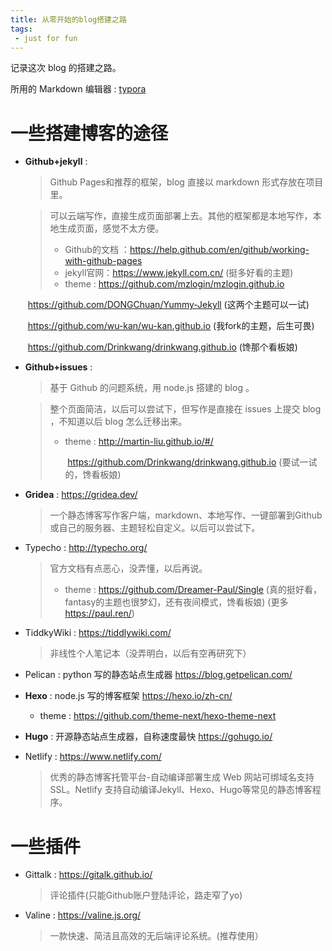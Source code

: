 ```yaml
---
title: 从零开始的blog搭建之路
tags:
 - just for fun
---
```


记录这次 blog 的搭建之路。

所用的 Markdown 编辑器 : [typora](https://www.typora.io/)

# 一些搭建博客的途径

- **Github+jekyll** : 

  > Github Pages和推荐的框架，blog 直接以 markdown 形式存放在项目里。

  > 可以云端写作，直接生成页面部署上去。其他的框架都是本地写作，本地生成页面，感觉不太方便。
  >
  > - Github的文档 ：https://help.github.com/en/github/working-with-github-pages
  > - jekyll官网：https://www.jekyll.com.cn/ (挺多好看的主题)
  > - theme : https://github.com/mzlogin/mzlogin.github.io 

  ​                              https://github.com/DONGChuan/Yummy-Jekyll (这两个主题可以一试)

  ​                              https://github.com/wu-kan/wu-kan.github.io (我fork的主题，后生可畏)

  ​                              https://github.com/Drinkwang/drinkwang.github.io  (馋那个看板娘)                

- **Github+issues** : 

  > 基于 Github 的问题系统，用 node.js 搭建的 blog 。

  > 整个页面简洁，以后可以尝试下，但写作是直接在 issues 上提交 blog ，不知道以后 blog 怎么迁移出来。
  >
  > - theme : http://martin-liu.github.io/#/
  >
  >   ​                 https://github.com/Drinkwang/drinkwang.github.io (要试一试的，馋看板娘)

- **Gridea** : https://gridea.dev/

  >  一个静态博客写作客户端，markdown、本地写作、一键部署到Github 或自己的服务器、主题轻松自定义。以后可以尝试下。

- Typecho : http://typecho.org/

  > 官方文档有点恶心，没弄懂，以后再说。
  >
  > - theme : https://github.com/Dreamer-Paul/Single (真的挺好看，fantasy的主题也很梦幻，还有夜间模式，馋看板娘) (更多 https://paul.ren/)

- TiddkyWiki : https://tiddlywiki.com/

  > 非线性个人笔记本（没弄明白，以后有空再研究下）

- Pelican : python 写的静态站点生成器 https://blog.getpelican.com/

- **Hexo** : node.js 写的博客框架  https://hexo.io/zh-cn/

  - theme :  https://github.com/theme-next/hexo-theme-next

- **Hugo** : 开源静态站点生成器，自称速度最快 https://gohugo.io/

- Netlify : https://www.netlify.com/

  > 优秀的静态博客托管平台-自动编译部署生成 Web 网站可绑域名支持 SSL。Netlify 支持自动编译Jekyll、Hexo、Hugo等常见的静态博客程序。



# 一些插件

- Gittalk : https://gitalk.github.io/

  > 评论插件(只能Github账户登陆评论，路走窄了yo)

- Valine : https://valine.js.org/

  > 一款快速、简洁且高效的无后端评论系统。(推荐使用）